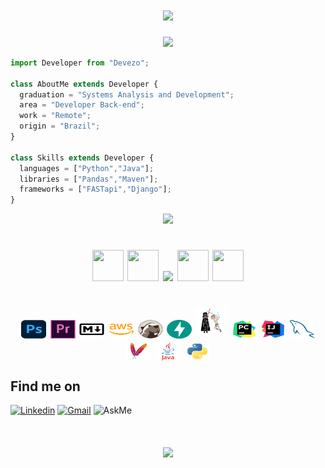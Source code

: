 <h1 align="center">
<img src="https://readme-typing-svg.herokuapp.com/?font=Righteous&size=35&center=true&vCenter=true&width=500&height=70&duration=4000&lines=Hi!+👋;+I'm+Enzo+Thierry!;++Your+next+top+developer++;" />
</h1>


 
<p  align="center">
<img src="https://user-images.githubusercontent.com/73097560/115834477-dbab4500-a447-11eb-908a-139a6edaec5c.gif">             
<br>

```js
import Developer from "Devezo";

class AboutMe extends Developer {
  graduation = "Systems Analysis and Development";
  area = "Developer Back-end";
  work = "Remote";
  origin = "Brazil";
}

class Skills extends Developer {
  languages = ["Python","Java"];
  libraries = ["Pandas","Maven"];
  frameworks = ["FASTapi","Django"];
}
```



   
<p  align="center">
<img src="https://user-images.githubusercontent.com/73097560/115834477-dbab4500-a447-11eb-908a-139a6edaec5c.gif">             
<br>

<h1 align="center">
	<img src="https://media.tenor.com/JowhCmKT628AAAAi/oacmn.gif" width="50" height="50" /> 
	<img src="https://media.tenor.com/YjqJrLC1UEoAAAAi/oacmn.gif" width="50" height="50" /> 
	<img src="https://readme-typing-svg.herokuapp.com/?font=Righteous&size=35&center=true&vCenter=true&width=500&height=70&duration=4000&lines=SKILLS;" />
	<img src="https://media.tenor.com/4dfAqZHmiOwAAAAi/oacmn.gif" width="50" height="50" /> 
	<img src="https://media.tenor.com/pnPPGJBwH3gAAAAi/oacmn.gif" width="50" height="50" /> 

<div style="display: inline_block"><br>
  <img align="center" alt="PS" height="30" width="40" src="https://raw.githubusercontent.com/devicons/devicon/master/icons/photoshop/photoshop-original.svg">
  <img align="center" alt="PR" height="30" width="40" src="https://raw.githubusercontent.com/devicons/devicon/master/icons/premierepro/premierepro-original.svg">
  <img align="center" alt="MARK" height="30" width="40" src="https://raw.githubusercontent.com/devicons/devicon/master/icons/markdown/markdown-original.svg">
  <img align="center" alt="AWS" height="30" width="40" src="https://raw.githubusercontent.com/devicons/devicon/master/icons/amazonwebservices/amazonwebservices-plain-wordmark.svg">
  <img align="center" alt="DBV" height="30" width="40" src="https://raw.githubusercontent.com/devicons/devicon/master/icons/dbeaver/dbeaver-original.svg">
  <img align="center" alt="FAST" height="30" width="40" src="https://raw.githubusercontent.com/devicons/devicon/master/icons/fastapi/fastapi-original.svg">
	<img src="https://github.com/Dineshkarthik/Dineshkarthik/blob/master/assets/starwars_fight.gif" width="50"> 
  <img align="center" alt="PC" height="30" width="40" src="https://raw.githubusercontent.com/devicons/devicon/master/icons/pycharm/pycharm-original.svg">
  <img align="center" alt="IJ" height="30" width="40" src="https://raw.githubusercontent.com/devicons/devicon/master/icons/intellij/intellij-original.svg">
  <img align="center" alt="SQL" height="30" width="40" src="https://raw.githubusercontent.com/devicons/devicon/master/icons/mysql/mysql-original.svg">
  <img align="center" alt="MAV" height="30" width="40" src="https://raw.githubusercontent.com/devicons/devicon/master/icons/maven/maven-original.svg">
  <img align="center" alt="JAVA" height="30" width="40" src="https://raw.githubusercontent.com/devicons/devicon/master/icons/java/java-original-wordmark.svg">
  <img align="center" alt="Python" height="30" width="40" src="https://raw.githubusercontent.com/devicons/devicon/master/icons/python/python-original.svg">
</div>

        

## Find me on
[![Linkedin](https://img.shields.io/badge/-Linkedin-0e76a8?style=flat-square&logo=Linkedin&logoColor=white&link=https://www.linkedin.com/in/enzothierry)](www.linkedin.com/in/enzothierry)
[![Gmail](https://img.shields.io/badge/-Gmail-FF0000?style=flat-square&labelColor=FF0000&logo=gmail&logoColor=white&link=Devezo142@gmail.com)](mailto:Devezo142@gmail.com)
![AskMe](https://img.shields.io/badge/Ask%20me%20anything,%20I'll%20be%20glad%20to%20help-8A2BE2)


<h1 align="center">
<img src="https://readme-typing-svg.herokuapp.com/?font=Righteous&size=35&center=true&vCenter=true&width=500&height=70&duration=4000&lines=Thanks+for+visiting!;" />   
</h1>
 
  
